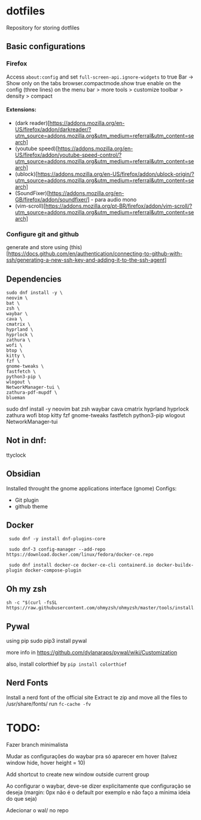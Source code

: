 # dotfiles
Repository for storing dotfiles

## Basic configurations

### Firefox

Access `about:config` and set `full-screen-api.ignore-widgets` to true
Bar -> Show only on the tabs
browser.compactmode.show true
enable on the config (three lines) on the menu bar > more tools > customize toolbar > density > compact



#### Extensions:
- (dark reader)[https://addons.mozilla.org/en-US/firefox/addon/darkreader/?utm_source=addons.mozilla.org&utm_medium=referral&utm_content=search]
- (youtube speed)[https://addons.mozilla.org/en-US/firefox/addon/youtube-speed-control/?utm_source=addons.mozilla.org&utm_medium=referral&utm_content=search]
- (ublock)[https://addons.mozilla.org/en-US/firefox/addon/ublock-origin/?utm_source=addons.mozilla.org&utm_medium=referral&utm_content=search]
- (SoundFixer)[https://addons.mozilla.org/en-GB/firefox/addon/soundfixer/] - para audio mono
- (vim-scroll)[https://addons.mozilla.org/pt-BR/firefox/addon/vim-scroll/?utm_source=addons.mozilla.org&utm_medium=referral&utm_content=search]

### Configure git and github

generate and store using (this)[https://docs.github.com/en/authentication/connecting-to-github-with-ssh/generating-a-new-ssh-key-and-adding-it-to-the-ssh-agent]


## Dependencies

```
sudo dnf install -y \
neovim \
bat \
zsh \
waybar \
cava \
cmatrix \
hyprland \
hyprlock \
zathura \
wofi \
btop \
kitty \
fzf \
gnome-tweaks \
fastfetch \
python3-pip \
wlogout \
NetworkManager-tui \
zathura-pdf-mupdf \
blueman
```
sudo dnf install -y neovim bat zsh waybar cava cmatrix hyprland hyprlock zathura wofi btop kitty fzf gnome-tweaks fastfetch python3-pip wlogout NetworkManager-tui

## Not in dnf:
ttyclock

## Obsidian

Installed throught the gnome applications interface (gnome)
Configs:
- Git plugin
- github theme

## Docker 
```
 sudo dnf -y install dnf-plugins-core

 sudo dnf-3 config-manager --add-repo https://download.docker.com/linux/fedora/docker-ce.repo

 sudo dnf install docker-ce docker-ce-cli containerd.io docker-buildx-plugin docker-compose-plugin
```

## Oh my zsh

```
sh -c "$(curl -fsSL https://raw.githubusercontent.com/ohmyzsh/ohmyzsh/master/tools/install.sh)"
```

## Pywal

using pip
sudo pip3 install pywal

more info in https://github.com/dylanaraps/pywal/wiki/Customization

also, install colorthief by `pip install colorthief`

## Nerd Fonts

Install a nerd font of the official site
Extract te zip and move all the files to /usr/share/fonts/ 
run `fc-cache -fv`

# TODO:

Fazer branch minimalista

Mudar as configurações do waybar pra só aparecer em hover (talvez window hide, hover height = 10)

Add shortcut to create new window outside current group

Ao configurar o waybar, deve-se dizer explicitamente que configuração se deseja (margin: 0px não é o default por exemplo e não faço a mínima ideia do que seja)

Adecionar o wal/ no repo


